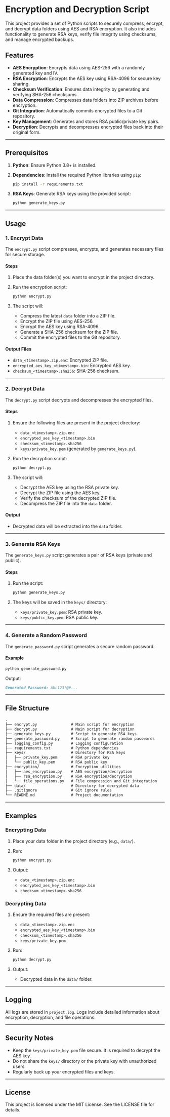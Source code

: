 # Encryption and Decryption Script

This project provides a set of Python scripts to securely compress, encrypt, and decrypt data folders using AES and RSA encryption. It also includes functionality to generate RSA keys, verify file integrity using checksums, and manage encrypted backups.

## Features

- **AES Encryption**: Encrypts data using AES-256 with a randomly generated key and IV.
- **RSA Encryption**: Encrypts the AES key using RSA-4096 for secure key sharing.
- **Checksum Verification**: Ensures data integrity by generating and verifying SHA-256 checksums.
- **Data Compression**: Compresses data folders into ZIP archives before encryption.
- **Git Integration**: Automatically commits encrypted files to a Git repository.
- **Key Management**: Generates and stores RSA public/private key pairs.
- **Decryption**: Decrypts and decompresses encrypted files back into their original form.

---

## Prerequisites

1. **Python**: Ensure Python 3.8+ is installed.
2. **Dependencies**: Install the required Python libraries using `pip`:

   ```sh
   pip install -r requirements.txt
   ```

3. **RSA Keys**: Generate RSA keys using the provided script:

   ```sh
   python generate_keys.py
   ```

---

## Usage

### 1. Encrypt Data

The `encrypt.py` script compresses, encrypts, and generates necessary files for secure storage.

#### Steps

1. Place the data folder(s) you want to encrypt in the project directory.

2. Run the encryption script:

   ```sh
   python encrypt.py
   ```

3. The script will:
   - Compress the latest `data` folder into a ZIP file.
   - Encrypt the ZIP file using AES-256.
   - Encrypt the AES key using RSA-4096.
   - Generate a SHA-256 checksum for the ZIP file.
   - Commit the encrypted files to the Git repository.

#### Output Files

- `data_<timestamp>.zip.enc`: Encrypted ZIP file.
- `encrypted_aes_key_<timestamp>.bin`: Encrypted AES key.
- `checksum_<timestamp>.sha256`: SHA-256 checksum.

---

### 2. Decrypt Data

The `decrypt.py` script decrypts and decompresses the encrypted files.

#### Steps

1. Ensure the following files are present in the project directory:
   - `data_<timestamp>.zip.enc`
   - `encrypted_aes_key_<timestamp>.bin`
   - `checksum_<timestamp>.sha256`
   - `keys/private_key.pem` (generated by `generate_keys.py`).
2. Run the decryption script:

   ```sh
   python decrypt.py
   ```

3. The script will:
   - Decrypt the AES key using the RSA private key.
   - Decrypt the ZIP file using the AES key.
   - Verify the checksum of the decrypted ZIP file.
   - Decompress the ZIP file into the `data` folder.

#### Output

- Decrypted data will be extracted into the `data` folder.

---

### 3. Generate RSA Keys

The `generate_keys.py` script generates a pair of RSA keys (private and public).

#### Steps

1. Run the script:

   ```sh
   python generate_keys.py
   ```

2. The keys will be saved in the `keys/` directory:
   - `keys/private_key.pem`: RSA private key.
   - `keys/public_key.pem`: RSA public key.

---

### 4. Generate a Random Password

The `generate_password.py` script generates a secure random password.

#### Example

```sh
python generate_password.py
```

Output:

```markdown
Generated Password: Abc123!@#...
```

---

## File Structure

```markdown
.
├── encrypt.py               # Main script for encryption
├── decrypt.py               # Main script for decryption
├── generate_keys.py         # Script to generate RSA keys
├── generate_password.py     # Script to generate random passwords
├── logging_config.py        # Logging configuration
├── requirements.txt         # Python dependencies
├── keys/                    # Directory for RSA keys
│   ├── private_key.pem      # RSA private key
│   └── public_key.pem       # RSA public key
├── encryption/              # Encryption utilities
│   ├── aes_encryption.py    # AES encryption/decryption
│   ├── rsa_encryption.py    # RSA encryption/decryption
│   └── file_operations.py   # File compression and Git integration
├── data/                    # Directory for decrypted data
├── .gitignore               # Git ignore rules
└── README.md                # Project documentation
```

---

## Examples

### Encrypting Data

1. Place your data folder in the project directory (e.g., `data/`).

2. Run:

   ```sh
   python encrypt.py
   ```

3. Output:
   - `data_<timestamp>.zip.enc`
   - `encrypted_aes_key_<timestamp>.bin`
   - `checksum_<timestamp>.sha256`

### Decrypting Data

1. Ensure the required files are present:
   - `data_<timestamp>.zip.enc`
   - `encrypted_aes_key_<timestamp>.bin`
   - `checksum_<timestamp>.sha256`
   - `keys/private_key.pem`

2. Run:

   ```sh
   python decrypt.py
   ```

3. Output:
   - Decrypted data in the `data/` folder.

---

## Logging

All logs are stored in `project.log`. Logs include detailed information about encryption, decryption, and file operations.

---

## Security Notes

- Keep the `keys/private_key.pem` file secure. It is required to decrypt the AES key.
- Do not share the `keys/` directory or the private key with unauthorized users.
- Regularly back up your encrypted files and keys.

---

## License

This project is licensed under the MIT License. See the LICENSE file for details.
